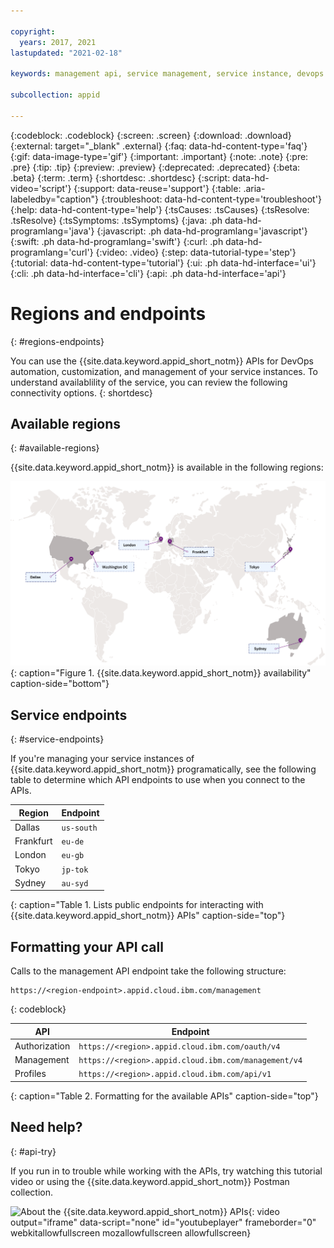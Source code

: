```yaml
---

copyright:
  years: 2017, 2021
lastupdated: "2021-02-18"

keywords: management api, service management, service instance, devops automation, customize, permissions, iam, account owners, identity, app security, access tokens, video tutorial

subcollection: appid

---
```


{:codeblock: .codeblock}
{:screen: .screen}
{:download: .download}
{:external: target="_blank" .external}
{:faq: data-hd-content-type='faq'}
{:gif: data-image-type='gif'}
{:important: .important}
{:note: .note}
{:pre: .pre}
{:tip: .tip}
{:preview: .preview}
{:deprecated: .deprecated}
{:beta: .beta}
{:term: .term}
{:shortdesc: .shortdesc}
{:script: data-hd-video='script'}
{:support: data-reuse='support'}
{:table: .aria-labeledby="caption"}
{:troubleshoot: data-hd-content-type='troubleshoot'}
{:help: data-hd-content-type='help'}
{:tsCauses: .tsCauses}
{:tsResolve: .tsResolve}
{:tsSymptoms: .tsSymptoms}
{:java: .ph data-hd-programlang='java'}
{:javascript: .ph data-hd-programlang='javascript'}
{:swift: .ph data-hd-programlang='swift'}
{:curl: .ph data-hd-programlang='curl'}
{:video: .video}
{:step: data-tutorial-type='step'}
{:tutorial: data-hd-content-type='tutorial'}
{:ui: .ph data-hd-interface='ui'}
{:cli: .ph data-hd-interface='cli'}
{:api: .ph data-hd-interface='api'}

# Regions and endpoints
{: #regions-endpoints}

You can use the {{site.data.keyword.appid_short_notm}} APIs for DevOps automation, customization, and management of your service instances. To understand availablility of the service, you can review the following connectivity options.
{: shortdesc}


## Available regions
{: #available-regions}

{{site.data.keyword.appid_short_notm}} is available in the following regions:

![Visual representation of the availability of the service. The image is a map with pin points in the locations in which the service is available. If you are unable to view this image, see the table in the service endpoints section for a complete list.](images/regions.svg){: caption="Figure 1. {{site.data.keyword.appid_short_notm}} availability" caption-side="bottom"}

## Service endpoints
{: #service-endpoints}

If you're managing your service instances of {{site.data.keyword.appid_short_notm}} programatically, see the following table to determine which API endpoints to use when you connect to the APIs.

| Region | Endpoint  |
|--------|-----------|
| Dallas | `us-south`|
| Frankfurt | `eu-de` |
| London | `eu-gb` |
| Tokyo | `jp-tok` |
| Sydney | `au-syd` |
{: caption="Table 1. Lists public endpoints for interacting with {{site.data.keyword.appid_short_notm}} APIs" caption-side="top"}

## Formatting your API call

Calls to the management API endpoint take the following structure:

```
https://<region-endpoint>.appid.cloud.ibm.com/management
```
{: codeblock}

| API | Endpoint  |
|--------|-----------|
| Authorization | `https://<region>.appid.cloud.ibm.com/oauth/v4`|
| Management | `https://<region>.appid.cloud.ibm.com/management/v4`|
| Profiles | `https://<region>.appid.cloud.ibm.com/api/v1` |
{: caption="Table 2. Formatting for the available APIs" caption-side="top"}


## Need help?
{: #api-try}

If you run in to trouble while working with the APIs, try watching this tutorial video or using the {{site.data.keyword.appid_short_notm}} Postman collection.

![About the {{site.data.keyword.appid_short_notm}} APIs](https://www.youtube.com/embed/b2ABxvAdGg0){: video output="iframe" data-script="none" id="youtubeplayer" frameborder="0" webkitallowfullscreen mozallowfullscreen allowfullscreen}
